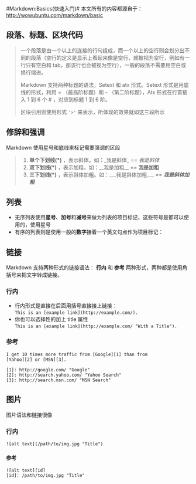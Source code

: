 #Markdown:Basics(快速入门)#
本文所有的内容都源自于：<a>http://wowubuntu.com/markdown/basic</a>
## 段落、标题、区块代码 ##
>一个段落是由一个以上的连接的行句组成，而一个以上的空行则会划分出不同的段落（空行的定义是显示上看起来像是空行，就被视为空行，例如有一行只有空白和 tab，那该行也会被视为空行），一般的段落不需要用空白或换行缩进。
>
>Markdown 支持两种标题的语法，Setext 和 atx 形式。Setext 形式是用底线的形式，利用 = （最高阶标题）和 - （第二阶标题），Atx 形式在行首插入 1 到 6 个 # ，对应到标题 1 到 6 阶。
>
>区块引用则使用形式 `'>'` 来表示，所体现的效果就如这三段所示

## 修辞和强调 ##
Markdown 使用星号和底线来标记需要强调的区段<br>
>1. __单个下划线(*)__ ，表示斜体。如：\_我是斜体\_ == _我是斜体_
>2. __双下划线(*)__ ，表示加粗。如：\_\_我是加粗\_\_ == __我是加粗__
>3. __三下划线(*)__ ，表示斜体加粗。如：\_\_\_我是斜体加粗\_\_\_ == ***我是斜体加粗***

## 列表 ##
+ 无序列表使用**星号**、**加号**和**减号**来做为列表的项目标记，这些符号是都可以使用的，使用星号
+ 有序的列表则是使用一般的**数字**接着一个英文句点作为项目标记：

## 链接 ##
Markdown 支持两种形式的链接语法： **行内** 和 **参考** 两种形式，两种都是使用角括号来把文字转成链接。<br>
### 行内 ###
+ 行内形式是直接在后面用括号直接接上链接：<br>
`This is an [example link](http://example.com/).`
+ 你也可以选择性的加上 title 属性<br>
`This is an [example link](http://example.com/ "With a Title").`
### 参考 ###
	I get 10 times more traffic from [Google][1] than from
	[Yahoo][2] or [MSN][3].

	[1]: http://google.com/ "Google"
	[2]: http://search.yahoo.com/ "Yahoo Search"
	[3]: http://search.msn.com/ "MSN Search"
## 图片 ##
图片语法和链接很像
### 行内 ###
	![alt text](/path/to/img.jpg "Title")
#### 参考 ####
	![alt text][id]
	[id]: /path/to/img.jpg "Title"